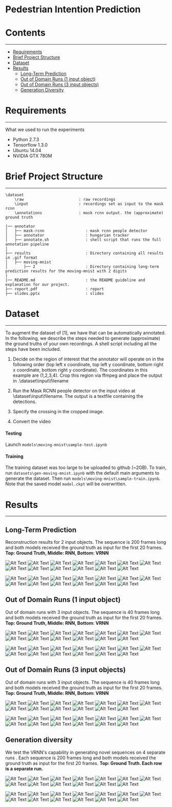 # Pedestrian Intention Prediction

# Contents
------------
  * [Requirements](#requirements)
  * [Brief Project Structure](#brief-project-structure)
  * [Dataset](#usage)
  * [Results](#results)
    * [Long-Term Prediction](#long-term-prediction)
    * [Out of Domain Runs (1 input object)](#out-of-domain-runs-1-input-object)
    * [Out of Domain Runs (3 input objects)](#out-of-domain-runs-3-input-objects)
    * [Generation Diversity](#generation-diversity)

# Requirements
------------
What we used to run the experiments

  * Python 2.7.3
  * Tensorflow 1.3.0
  * Ubuntu 14.04
  * NVIDIA GTX 780M

# Brief Project Structure
------------

    \dataset                        
        \raw                        : raw recordings  
        \input                      : recordings set as input to the mask rcnn
        \annotations                : mask rcnn output. the (approximate) ground truth
    
    |── annotator                      
    │   ├── mask-rcnn                  : mask rcnn people detector 
    │   ├── annotator                  : hungarian tracker 
    │   ├── annotate.sh                : shell script that runs the full annotation pipeline
    │
    ├── results                        : Directory containing all results in .gif format
    │   ├── moving-mnist
    │       ├── 2                      : Directory containing long-term prediction results for the moving-mnist with 2 digits
    |
    |── README.md                      : the README guideline and explanation for our project.
    ├── report.pdf                     : report
    ├── slides.pptx                    : slides

# Dataset
------------

To augment the dataset of [1], we have that can be automatically annotated. In the following, we describe the steps needed to generate (approximate) the ground truths of your own recordings. A shell script including all the steps have been included.

1)	Decide on the region of interest that the annotator will operate on in the following order (top left x coordinate, top left y coordinate, bottom right x coordinate, bottom right y coordinate). The coordinates in this example are (1,2,3,4). Crop this region via ffmpeg and place the output in .\dataset\input\filename

2)	Run the Mask RCNN people detector on the input video at \dataset\input\filename. The output is a textfile containing the detections.

3)	Specify the crossing in the cropped image.

4)	Convert the video 

#### Testing
Launch `models\moving-mnist\sample-test.ipynb` 

#### Training
The training dataset was too large to be uploaded to github (~2GB). To train, run `datasets\gen-moving-mnist.ipynb` with the default main arguments to generate the dataset. Then run `models\moving-mnist\sample-train.ipynb`. Note that the saved model `model.ckpt` will be overwritten.

# Results
------------
## Long-Term Prediction

Reconstruction results for 2 input objects. The sequence is 200 frames long and both models received the ground truth as input for the first 20 frames. **Top: Ground Truth, Middle: RNN, Bottom: VRNN**

![Alt Text](/results/moving-shapes/2/0-2-shapes.gif) ![Alt Text](/results/moving-shapes/2/1-2-shapes.gif) ![Alt Text](/results/moving-shapes/2/2-2-shapes.gif) ![Alt Text](/results/moving-shapes/2/3-2-shapes.gif) ![Alt Text](/results/moving-shapes/2/4-2-shapes.gif) ![Alt Text](/results/moving-shapes/2/5-2-shapes.gif) ![Alt Text](/results/moving-shapes/2/6-2-shapes.gif) ![Alt Text](/results/moving-shapes/2/7-2-shapes.gif) ![Alt Text](/results/moving-shapes/2/8-2-shapes.gif) ![Alt Text](/results/moving-shapes/2/9-2-shapes.gif) ![Alt Text](/results/moving-shapes/2/10-2-shapes.gif) ![Alt Text](/results/moving-shapes/2/11-2-shapes.gif) ![Alt Text](/results/moving-shapes/2/12-2-shapes.gif)

![Alt Text](/results/moving-mnist/2/0-2-digits.gif) ![Alt Text](/results/moving-mnist/2/1-2-digits.gif) ![Alt Text](/results/moving-mnist/2/2-2-digits.gif) ![Alt Text](/results/moving-mnist/2/3-2-digits.gif) ![Alt Text](/results/moving-mnist/2/4-2-digits.gif) ![Alt Text](/results/moving-mnist/2/5-2-digits.gif) ![Alt Text](/results/moving-mnist/2/6-2-digits.gif) ![Alt Text](/results/moving-mnist/2/7-2-digits.gif) ![Alt Text](/results/moving-mnist/2/8-2-digits.gif) ![Alt Text](/results/moving-mnist/2/9-2-digits.gif) ![Alt Text](/results/moving-mnist/2/10-2-digits.gif) ![Alt Text](/results/moving-mnist/2/11-2-digits.gif) ![Alt Text](/results/moving-mnist/2/12-2-digits.gif)

## Out of Domain Runs (1 input object)

Out of domain runs with 3 input objects. The sequence is 40 frames long and both models received the ground truth as input for the first 20 frames. **Top: Ground Truth, Middle: RNN, Bottom: VRNN**

![Alt Text](/results/moving-shapes/1/0-1-shapes.gif) ![Alt Text](/results/moving-shapes/1/1-1-shapes.gif) ![Alt Text](/results/moving-shapes/1/2-1-shapes.gif) ![Alt Text](/results/moving-shapes/1/3-1-shapes.gif) ![Alt Text](/results/moving-shapes/1/4-1-shapes.gif) ![Alt Text](/results/moving-shapes/1/5-1-shapes.gif) ![Alt Text](/results/moving-shapes/1/6-1-shapes.gif) ![Alt Text](/results/moving-shapes/1/7-1-shapes.gif) ![Alt Text](/results/moving-shapes/1/8-1-shapes.gif) ![Alt Text](/results/moving-shapes/1/9-1-shapes.gif) ![Alt Text](/results/moving-shapes/1/10-1-shapes.gif) ![Alt Text](/results/moving-shapes/1/11-1-shapes.gif) ![Alt Text](/results/moving-shapes/1/12-1-shapes.gif)

![Alt Text](/results/moving-mnist/1/0-1-digits.gif) ![Alt Text](/results/moving-mnist/1/1-1-digits.gif) ![Alt Text](/results/moving-mnist/1/2-1-digits.gif) ![Alt Text](/results/moving-mnist/1/3-1-digits.gif) ![Alt Text](/results/moving-mnist/1/4-1-digits.gif) ![Alt Text](/results/moving-mnist/1/5-1-digits.gif) ![Alt Text](/results/moving-mnist/1/6-1-digits.gif) ![Alt Text](/results/moving-mnist/1/7-1-digits.gif) ![Alt Text](/results/moving-mnist/1/8-1-digits.gif) ![Alt Text](/results/moving-mnist/1/9-1-digits.gif) ![Alt Text](/results/moving-mnist/1/10-1-digits.gif) ![Alt Text](/results/moving-mnist/1/11-1-digits.gif) ![Alt Text](/results/moving-mnist/1/12-1-digits.gif)

## Out of Domain Runs (3 input objects)

Out of domain runs with 3 input objects. The sequence is 40 frames long and both models received the ground truth as input for the first 20 frames. **Top: Ground Truth, Middle: RNN, Bottom: VRNN**

![Alt Text](/results/moving-shapes/3/0-3-shapes.gif) ![Alt Text](/results/moving-shapes/3/1-3-shapes.gif) ![Alt Text](/results/moving-shapes/3/2-3-shapes.gif) ![Alt Text](/results/moving-shapes/3/3-3-shapes.gif) ![Alt Text](/results/moving-shapes/3/4-3-shapes.gif) ![Alt Text](/results/moving-shapes/3/5-3-shapes.gif) ![Alt Text](/results/moving-shapes/3/6-3-shapes.gif) ![Alt Text](/results/moving-shapes/3/7-3-shapes.gif) ![Alt Text](/results/moving-shapes/3/8-3-shapes.gif) ![Alt Text](/results/moving-shapes/3/9-3-shapes.gif) ![Alt Text](/results/moving-shapes/3/10-3-shapes.gif) ![Alt Text](/results/moving-shapes/3/11-3-shapes.gif) ![Alt Text](/results/moving-shapes/3/12-3-shapes.gif)

![Alt Text](/results/moving-mnist/3/0-3-digits.gif) ![Alt Text](/results/moving-mnist/3/1-3-digits.gif) ![Alt Text](/results/moving-mnist/3/2-3-digits.gif) ![Alt Text](/results/moving-mnist/3/3-3-digits.gif) ![Alt Text](/results/moving-mnist/3/4-3-digits.gif) ![Alt Text](/results/moving-mnist/3/5-3-digits.gif) ![Alt Text](/results/moving-mnist/3/6-3-digits.gif) ![Alt Text](/results/moving-mnist/3/7-3-digits.gif) ![Alt Text](/results/moving-mnist/3/8-3-digits.gif) ![Alt Text](/results/moving-mnist/3/9-3-digits.gif) ![Alt Text](/results/moving-mnist/3/10-3-digits.gif) ![Alt Text](/results/moving-mnist/3/11-3-digits.gif) ![Alt Text](/results/moving-mnist/3/12-3-digits.gif) 

## Generation diversity

We test the VRNN's capability in generating novel sequences on 4 separate runs .  Each sequence is 200 frames long and both models received the ground truth as input for the first 20 frames. **Top: Ground Truth. Each row is a separate run.**

![Alt Text](/results/moving-shapes/diversity/0-2-shapes.gif) ![Alt Text](/results/moving-shapes/diversity/1-2-shapes.gif) ![Alt Text](/results/moving-shapes/diversity/2-2-shapes.gif) ![Alt Text](/results/moving-shapes/diversity/3-2-shapes.gif) ![Alt Text](/results/moving-shapes/diversity/4-2-shapes.gif) ![Alt Text](/results/moving-shapes/diversity/5-2-shapes.gif) ![Alt Text](/results/moving-shapes/diversity/6-2-shapes.gif) ![Alt Text](/results/moving-shapes/diversity/7-2-shapes.gif) ![Alt Text](/results/moving-shapes/diversity/8-2-shapes.gif) ![Alt Text](/results/moving-shapes/diversity/9-2-shapes.gif) ![Alt Text](/results/moving-shapes/diversity/10-2-shapes.gif) ![Alt Text](/results/moving-shapes/diversity/11-2-shapes.gif) ![Alt Text](/results/moving-shapes/diversity/12-2-shapes.gif)

![Alt Text](/results/moving-mnist/diversity/6-2-digits.gif) ![Alt Text](/results/moving-mnist/diversity/7-2-digits.gif) ![Alt Text](/results/moving-mnist/diversity/8-2-digits.gif) ![Alt Text](/results/moving-mnist/diversity/9-2-digits.gif) ![Alt Text](/results/moving-mnist/diversity/10-2-digits.gif) ![Alt Text](/results/moving-mnist/diversity/11-2-digits.gif) ![Alt Text](/results/moving-mnist/diversity/12-2-digits.gif) ![Alt Text](/results/moving-mnist/diversity/13-2-digits.gif) ![Alt Text](/results/moving-mnist/diversity/14-2-digits.gif) ![Alt Text](/results/moving-mnist/diversity/15-2-digits.gif) ![Alt Text](/results/moving-mnist/diversity/16-2-digits.gif) ![Alt Text](/results/moving-mnist/diversity/17-2-digits.gif) ![Alt Text](/results/moving-mnist/diversity/18-2-digits.gif)
